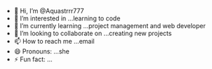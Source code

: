 - 👋 Hi, I’m @Aquastrrr777
- 👀 I’m interested in ...learning to code
- 🌱 I’m currently learning ...project management and web developer
- 💞️ I’m looking to collaborate on ...creating new projects
- 📫 How to reach me ...email
- 😄 Pronouns: ...she
- ⚡ Fun fact: ...

<!---
Aquastrrr777/Aquastrrr777 is a ✨ special ✨ repository because its `README.md` (this file) appears on your GitHub profile.
You can click the Preview link to take a look at your changes.
--->
